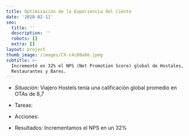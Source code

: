 ```yaml
---
title: Optimización de la Experiencia del Ciente
date: '2020-02-11'
seo:
  title: ''
  description: ''
  robots: []
  extra: []
layout: project
thumb_image: /images/CX-c4c80a0e.jpeg
subtitle: >-
  Incrementé en 32% el NPS (Net Promotion Score) global de Hostales,
  Restaurantes y Bares.
---
```

*   *Situación*: Viajero Hostels tenía una calificación global promedio en OTAs de 8,7

*   Tareas:

*   Acciones:

*   Resultados: Incrementamos el NPS en un 32%
